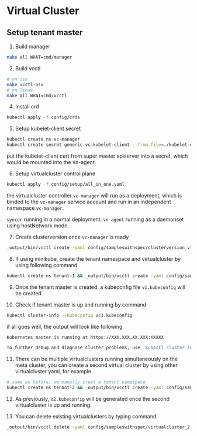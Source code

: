 # Virtual Cluster

## Setup tenant master

1. Build manager
```bash
make all WHAT=cmd/manager

```

2. Build vcctl
```bash
# on osx
make vcctl-osx
# on linux 
make all WHAT=cmd/vcctl
```

4. Install crd
```bash
kubectl apply -f config/crds
```

5. Setup kubelet-client secret
```bash
kubectl create ns vc-manager
kubectl create secret generic vc-kubelet-client --from-file=./kubelet-client.crt --from-file=./kubelet-client.key --namespace vc-manager
```
put the kubelet-client cert from super master apiserver into a secret, which would be mounted into the vn-agent.

6. Setup virtualcluster control plane
```bash
kubectl apply -f config/setup/all_in_one.yaml
```
the virtualcluster controller `vc-manager` will run as a deployment, which is binded to the 
`vc-manager` service account and run in an independent namespace `vc-manager`.

 `syncer` running in a normal deployment.
 `vn-agent` running as a daemonset using hostNetwork mode.

7. Create clusterversion once `vc-manager` is ready
```bash 
_output/bin/vcctl create -yaml config/sampleswithspec/clusterversion_v1.yaml
```

8. If using minikube, create the tenant namespace and virtualcluster by using following command 
```bash
kubectl create ns tenant-1 && _output/bin/vcctl create -yaml config/sampleswithspec/virtualcluster_1.yaml -vckbcfg v1.kubeconfig -minikube
```

9. Once the tenant master is created, a kubeconfig file `v1.kubeconfig` will be created

10. Check if tenant master is up and running by command 

```bash
kubectl cluster-info --kubeconfig vc1.kubeconfig
```
if all goes well, the output will look like following

```bash
Kubernetes master is running at https://XXX.XXX.XX.XXX:XXXXX

To further debug and diagnose cluster problems, use 'kubectl cluster-info dump'.
```

11. There can be multiple virtualclusters running simultaneously on the meta cluster, you 
can create a second virtual cluster by using other virtualcluster yaml, for example
```bash
# same as before, we manully creat a tenant namespace
kubectl create ns tenant-2 && _output/bin/vcctl create -yaml config/sampleswithspec/virtualcluster_2.yaml -vckbcfg v2.kubeconfig -minikube
```
12. As previously, `v2.kubeconfig` will be generated once the second virtualcluster is up and running. 

13. You can delete existing virtualclusters by typing command
```bash
_output/bin/vcctl delete -yaml config/sampleswithspec/virtualcluster_2.yaml 
```
